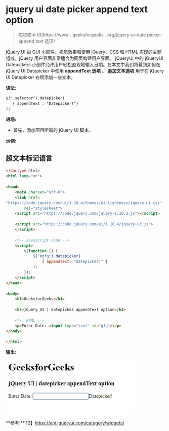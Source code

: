 # jquery ui date picker append text option

> 哎哎哎:# t0]https://www . geeksforgeeks . org/jquery-ui-date picker-append text 选项/

jQuery UI 由 GUI 小部件、视觉效果和使用 jQuery、CSS 和 HTML 实现的主题组成。jQuery 用户界面非常适合为网页构建用户界面。 jQueryUI 中的 jQueryUI Datepickers 小部件允许用户轻松直观地输入日期。在本文中我们将看到如何在 jQuery UI Datepicker 中使用 **appendText 选项** 。 **追加文本选项** 用于在 jQuery UI Datepicker 右侧添加一些文本。

**语法:**

```html
$(".selector").datepicker(
   { appendText : "Datepicker!"}
);
```

**进场:**

*   首先，添加项目所需的 jQuery UI 脚本。

> <link href="“https://code.jquery.com/ui/1.10.4/themes/ui-lightness/jquery-ui.css”" rel="“stylesheet”">

**示例:**

## 超文本标记语言

```html
<!doctype html>
<html lang="en">

<head>
    <meta charset="utf-8">
    <link href=
"https://code.jquery.com/ui/1.10.4/themes/ui-lightness/jquery-ui.css"
        rel="stylesheet">
    <script src="https://code.jquery.com/jquery-1.10.2.js"></script>

    <script src="https://code.jquery.com/ui/1.10.4/jquery-ui.js">
    </script>

    <!-- JavaScript code -->
    <script>
        $(function () {
            $("#gfg").datepicker(
                { appendText: "Datepicker!" }
            );
        });
    </script>
</head>

<body>
    <h1>GeeksforGeeks</h1>

    <h3>jQuery UI | datepicker appendText option</h3>

    <!-- HTML -->
    <p>Enter Date: <input type="text" id="gfg"></p>
</body>

</html>
```

**输出:**

![](img/5dc2a43959a99ca78f610606bb9d38f6.png)

**参考:**T2】https://api.jqueryui.com/category/widgets/